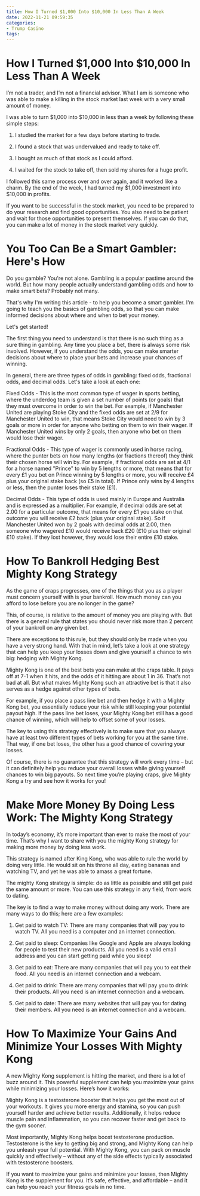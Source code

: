 ```yaml
---
title: How I Turned $1,000 Into $10,000 In Less Than A Week
date: 2022-11-21 09:59:35
categories:
- Trump Casino
tags:
---
```



#  How I Turned $1,000 Into $10,000 In Less Than A Week

I’m not a trader, and I’m not a financial advisor. What I am is someone who was able to make a killing in the stock market last week with a very small amount of money.

I was able to turn $1,000 into $10,000 in less than a week by following these simple steps:

1) I studied the market for a few days before starting to trade.

2) I found a stock that was undervalued and ready to take off.

3) I bought as much of that stock as I could afford.

4) I waited for the stock to take off, then sold my shares for a huge profit.

I followed this same process over and over again, and it worked like a charm. By the end of the week, I had turned my $1,000 investment into $10,000 in profits.

If you want to be successful in the stock market, you need to be prepared to do your research and find good opportunities. You also need to be patient and wait for those opportunities to present themselves. If you can do that, you can make a lot of money in the stock market very quickly.

#  You Too Can Be a Smart Gambler: Here's How

Do you gamble? You're not alone. Gambling is a popular pastime around the world. But how many people actually understand gambling odds and how to make smart bets? Probably not many.

That's why I'm writing this article - to help you become a smart gambler. I'm going to teach you the basics of gambling odds, so that you can make informed decisions about where and when to bet your money.

Let's get started!

The first thing you need to understand is that there is no such thing as a sure thing in gambling. Any time you place a bet, there is always some risk involved. However, if you understand the odds, you can make smarter decisions about where to place your bets and increase your chances of winning.

In general, there are three types of odds in gambling: fixed odds, fractional odds, and decimal odds. Let's take a look at each one:

Fixed Odds - This is the most common type of wager in sports betting, where the underdog team is given a set number of points (or goals) that they must overcome in order to win the bet. For example, if Manchester United are playing Stoke City and the fixed odds are set at 2/9 for Manchester United to win, that means Stoke City would need to win by 3 goals or more in order for anyone who betting on them to win their wager. If Manchester United wins by only 2 goals, then anyone who bet on them would lose their wager.

Fractional Odds - This type of wager is commonly used in horse racing, where the punter bets on how many lengths (or fractions thereof) they think their chosen horse will win by. For example, if fractional odds are set at 4/1 for a horse named "Prince" to win by 5 lengths or more, that means that for every £1 you bet on Prince winning by 5 lengths or more, you will receive £4 plus your original stake back (so £5 in total). If Prince only wins by 4 lengths or less, then the punter loses their stake (£1).

Decimal Odds - This type of odds is used mainly in Europe and Australia and is expressed as a multiplier. For example, if decimal odds are set at 2.00 for a particular outcome, that means for every £1 you stake on that outcome you will receive £2 back (plus your original stake). So if Manchester United won by 2 goals with decimal odds at 2.00, then someone who wagered £10 would receive back £20 (£10 plus their original £10 stake). If they lost however, they would lose their entire £10 stake.

#  How To Bankroll Hedging Best Mighty Kong Strategy

As the game of craps progresses, one of the things that you as a player must concern yourself with is your bankroll. How much money can you afford to lose before you are no longer in the game? 

This, of course, is relative to the amount of money you are playing with. But there is a general rule that states you should never risk more than 2 percent of your bankroll on any given bet. 

There are exceptions to this rule, but they should only be made when you have a very strong hand. With that in mind, let’s take a look at one strategy that can help you keep your losses down and give yourself a chance to win big: hedging with Mighty Kong. 

Mighty Kong is one of the best bets you can make at the craps table. It pays off at 7-1 when it hits, and the odds of it hitting are about 1 in 36. That’s not bad at all. But what makes Mighty Kong such an attractive bet is that it also serves as a hedge against other types of bets. 

For example, if you place a pass line bet and then hedge it with a Mighty Kong bet, you essentially reduce your risk while still keeping your potential payout high. If the pass line bet loses, your Mighty Kong bet still has a good chance of winning, which will help to offset some of your losses. 

The key to using this strategy effectively is to make sure that you always have at least two different types of bets working for you at the same time. That way, if one bet loses, the other has a good chance of covering your losses. 

Of course, there is no guarantee that this strategy will work every time – but it can definitely help you reduce your overall losses while giving yourself chances to win big payouts. So next time you’re playing craps, give Mighty Kong a try and see how it works for you!

#  Make More Money By Doing Less Work: The Mighty Kong Strategy

In today’s economy, it’s more important than ever to make the most of your time. That’s why I want to share with you the mighty Kong strategy for making more money by doing less work.

This strategy is named after King Kong, who was able to rule the world by doing very little. He would sit on his throne all day, eating bananas and watching TV, and yet he was able to amass a great fortune.

The mighty Kong strategy is simple: do as little as possible and still get paid the same amount or more. You can use this strategy in any field, from work to dating.

The key is to find a way to make money without doing any work. There are many ways to do this; here are a few examples:

1) Get paid to watch TV: There are many companies that will pay you to watch TV. All you need is a computer and an internet connection.

2) Get paid to sleep: Companies like Google and Apple are always looking for people to test their new products. All you need is a valid email address and you can start getting paid while you sleep!

3) Get paid to eat: There are many companies that will pay you to eat their food. All you need is an internet connection and a webcam.

4) Get paid to drink: There are many companies that will pay you to drink their products. All you need is an internet connection and a webcam.

5) Get paid to date: There are many websites that will pay you for dating their members. All you need is an internet connection and a webcam.

#  How To Maximize Your Gains And Minimize Your Losses With Mighty Kong

A new Mighty Kong supplement is hitting the market, and there is a lot of buzz around it. This powerful supplement can help you maximize your gains while minimizing your losses. Here’s how it works:

Mighty Kong is a testosterone booster that helps you get the most out of your workouts. It gives you more energy and stamina, so you can push yourself harder and achieve better results. Additionally, it helps reduce muscle pain and inflammation, so you can recover faster and get back to the gym sooner.

Most importantly, Mighty Kong helps boost testosterone production. Testosterone is the key to getting big and strong, and Mighty Kong can help you unleash your full potential. With Mighty Kong, you can pack on muscle quickly and effectively – without any of the side effects typically associated with testosterone boosters.

If you want to maximize your gains and minimize your losses, then Mighty Kong is the supplement for you. It’s safe, effective, and affordable – and it can help you reach your fitness goals in no time.